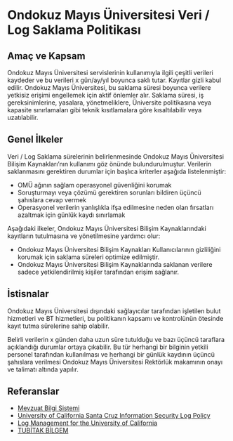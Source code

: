 Ondokuz Mayıs Üniversitesi Veri / Log Saklama Politikası
========================================================

Amaç ve Kapsam
--------------

Ondokuz Mayıs Üniversitesi servislerinin kullanımıyla ilgili çeşitli verileri
kaydeder ve bu verileri x gün/ay/yıl boyunca saklı tutar. Kayıtlar gizli kabul
edilir. Ondokuz Mayıs Üniversitesi, bu saklama süresi boyunca verilere yetkisiz
erişimi engellemek için aktif önlemler alır. Saklama süresi, iş
gereksinimlerine, yasalara, yönetmeliklere, Üniversite politikasına veya
kapasite sınırlamaları gibi teknik kısıtlamalara göre kısaltılabilir veya
uzatılabilir.

Genel İlkeler
-------------

Veri / Log Saklama sürelerinin belirlenmesinde Ondokuz Mayıs Üniversitesi
Bilişim Kaynakları’nın kullanımı göz önünde bulundurulmuştur. Verilerin
saklanmasını gerektiren durumlar için başlıca kriterler aşağıda listelenmiştir:

- OMÜ ağının sağlam operasyonel güvenliğini korumak
- Soruşturmayı veya çözümü gerektiren sorunları bildiren üçüncü şahıslara cevap
  vermek
- Operasyonel verilerin yanlışlıkla ifşa edilmesine neden olan fırsatları
  azaltmak için günlük kaydı sınırlamak

Aşağıdaki ilkeler, Ondokuz Mayıs Üniversitesi Bilişim Kaynaklarındaki kayıtların
tutulmasına ve yönetilmesine yardımcı olur:

- Ondokuz Mayıs Üniversitesi Bilişim Kaynakları Kullanıcılarının gizliliğini
  korumak için saklama süreleri optimize edilmiştir.
- Ondokuz Mayıs Üniversitesi Bilişim Kaynaklarında saklanan verilere sadece
  yetkilendirilmiş kişiler tarafından erişim sağlanır.

İstisnalar
----------

Ondokuz Mayıs Üniversitesi dışındaki sağlayıcılar tarafından işletilen bulut
hizmetleri ve BT hizmetleri, bu politikanın kapsamı ve kontrolünün ötesinde
kayıt tutma sürelerine sahip olabilir.

Belirli verilerin x günden daha uzun süre tutulduğu ve bazı üçüncü taraflara
açıklandığı durumlar ortaya çıkabilir. Bu tür herhangi bir bilginin yetkili
personel tarafından kullanılması ve herhangi bir günlük kaydının üçüncü
şahıslara verilmesi Ondokuz Mayıs Üniversitesi Rektörlük makamının onayı ve
talimatı altında yapılır.

Referanslar
-----------

- [Mevzuat Bilgi Sistemi](http://www.mevzuat.gov.tr/Metin.Aspx?MevzuatKod=7.5.16405&MevzuatIliski=0)
- [University of California Santa Cruz Information Security Log Policy](https://policy.ucsc.edu/policies/its/it0005.html)
- [Log Management for the University of California](http://www.ucop.edu/information-technology-services/initiatives/resources-and-tools/LogManagementGuidelines-2006-05-01.pdf)
- [TUBİTAK BİLGEM](http://bilgem.tubitak.gov.tr/tr/kurumsal/kisisel-verilerin-korunmasi-hakkinda-bilgilendirme)